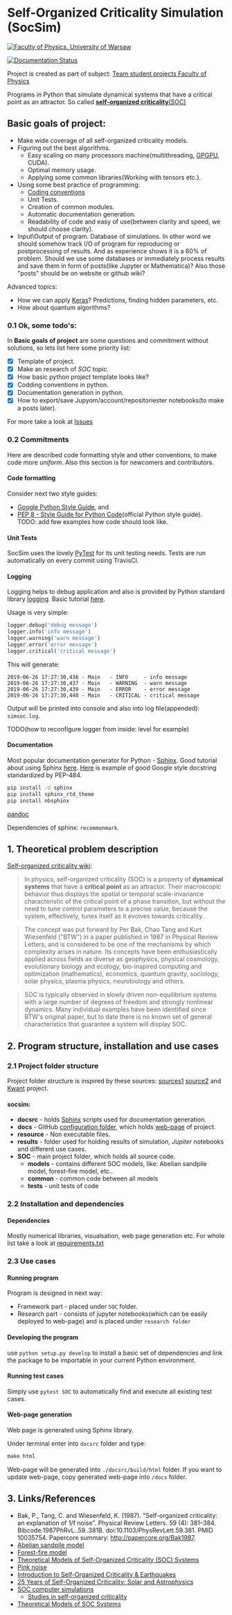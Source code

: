 # Self-Organized Criticality Simulation (SocSim)

[![Faculty of Physics. University of Warsaw](https://www.fuw.edu.pl/tl_files/downloads/logo_18/FUW_znak-poziomy-EN.png)](https://www.fuw.edu.pl/)

[![Documentation Status](https://readthedocs.org/projects/socsim/badge/?version=latest)](https://socsim.readthedocs.io/en/latest/?badge=latest)

Project is created as part of subject: [Team student projects Faculty of Physics](https://sites.google.com/a/uw.edu.pl/zps/)

Programs in Python that simulate dynamical systems that have a critical point as an attractor. So called [__self-organized criticality__(SOC)](https://en.wikipedia.org/wiki/Self-organized_criticality)

## Basic goals of project:

+ Make wide coverage of all self-organized criticality models.
+ Figuring out the best algorithms. 
   + Easy scaling on many processors machine(multithreading, [GPGPU](https://en.wikipedia.org/wiki/General-purpose_computing_on_graphics_processing_units), CUDA). 
   + Optimal memory usage.
   + Applying some common libraries(Working with tensors etc.).
+ Using some best practice of programming:
   + [Coding conventions](https://en.wikipedia.org/wiki/Coding_conventions)
   + Unit Tests.
   + Creation of common modules.
   + Automatic documentation generation.
   + Readability of code and easy of use(between clarity and speed, we should choose clarity).
+ Input\Output of program. Database of simulations. In other word we should somehow track I/O of program for reproducing or postprocessing of results. And as experience shows it is a 60% of problem. Should we use some databases or immediately process results and save them in form of posts(like Jupyter or Mathematica)? Also those "posts" should be on website or github wiki?    
 
Advanced topics: 
+ How we can apply [Keras](https://github.com/keras-team/keras)? Predictions, finding hidden parameters, etc.
+ How about quantum algorithms?


### 0.1 Ok, some todo's:

In __Basic goals of project__ are some questions and commitment without solutions, so lets list here some priority list:

+ [x] Template of project.
+ [x] Make an research of _SOC_ topic.
+ [x] How basic python project template looks like?
+ [x] Codding conventions in python.
+ [x] Documentation generation in python.
+ [x] How to export/save Jupyom/account/repositoriester notebooks(to make a posts later).

For more take a look at [Issues](https://github.com/SocSIM/SocSIM/issues)

### 0.2 Commitments

Here are described code formatting style and other conventions, to make code more _uniform_. Also this section is for newcomers and contributors.

#### Code formatting

Consider next two style guides:

+ [Google Python Style Guide](https://github.com/google/styleguide/blob/gh-pages/pyguide.md), and
+ [PEP 8 - Style Guide for Python Code](https://www.python.org/dev/peps/pep-0008/)(official Python style guide).      
 TODO: add few examples how code should look like.
 
#### Unit Tests

SocSim uses the lovely [PyTest](https://docs.pytest.org/en/latest/) for its unit testing needs. Tests are run automatically on every commit using TravisCI.

#### Logging

Logging helps to debug application and also is provided by Python standard library
[logging](https://docs.python.org/3.9/library/logging.html). Basic tutorial [here](https://docs.python.org/3.9/howto/logging.html#logging-basic-tutorial).

Usage is very simple:

```python
logger.debug('debug message')
logger.info('info message')
logger.warning('warn message')
logger.error('error message')
logger.critical('critical message')
```

This will generate:

```
2019-06-26 17:27:30,436 - Main   - INFO     - info message
2019-06-26 17:27:30,437 - Main   - WARNING  - warn message
2019-06-26 17:27:30,439 - Main   - ERROR    - error message
2019-06-26 17:27:30,440 - Main   - CRITICAL - critical message
```

Output will be printed into console and also into log file(appended): `simsoc.log`.

TODO(how to reconfigure logger from inside: level for example)
 
#### Documentation

Most popular documentation generator for Python - [Sphinx](http://www.sphinx-doc.org/en/master/). Good tutorial about using Sphinx [here](https://sphinx-tutorial.readthedocs.io/). [Here](https://sphinxcontrib-napoleon.readthedocs.io/en/latest/example_google.html) is example of good Google style docstring standardized by PEP-484.

```bash
pip install -U sphinx
pip install sphinx_rtd_theme
pip install nbsphinx
```
[pandoc](https://pandoc.org/installing.html)

Dependencies of sphinx: `recommonmark`.

## 1. Theoretical problem description

[Self-organized criticality wiki](https://en.wikipedia.org/wiki/Self-organized_criticality):   
> In physics, self-organized criticality (SOC) is a property of __dynamical systems__ that have a __critical point__ as an attractor. Their macroscopic behavior thus displays the spatial or temporal scale-invariance characteristic of the critical point of a phase transition, but without the need to tune control parameters to a precise value, because the system, effectively, tunes itself as it evolves towards criticality.

> The concept was put forward by Per Bak, Chao Tang and Kurt Wiesenfeld ("BTW") in a paper published in 1987 in Physical Review Letters, and is considered to be one of the mechanisms by which complexity arises in nature. Its concepts have been enthusiastically applied across fields as diverse as geophysics, physical cosmology, evolutionary biology and ecology, bio-inspired computing and optimization (mathematics), economics, quantum gravity, sociology, solar physics, plasma physics, neurobiology and others.

> SOC is typically observed in slowly driven non-equilibrium systems with a large number of degrees of freedom and strongly nonlinear dynamics. Many individual examples have been identified since BTW's original paper, but to date there is no known set of general characteristics that guarantee a system will display SOC.

## 2. Program structure, installation and use cases

### 2.1 Project folder structure

Project folder structure is inspired by these sources:
[sources1](https://stackoverflow.com/questions/193161/what-is-the-best-project-structure-for-a-python-application)
[source2](https://dev.to/codemouse92/dead-simple-python-project-structure-and-imports-38c6) and [Kwant](https://kwant-project.org/) project.

#### socsim:  

+ __docsrc__ - holds [Sphinx](http://www.sphinx-doc.org/en/master/) scripts used for documentation generation.
+ __docs__ - GitHub [configuration folder](https://help.github.com/en/articles/configuring-a-publishing-source-for-github-pages), which holds [web-page](https://okmechak.github.io/socsim/) of project.
+ __resource__ - Non executable files.
+ __results__ - folder used for holding results of simulation, _Jupiter_ notebooks and different use cases.
+ __SOC__ - main project folder, which holds all source code.
   + __models__ - contains different SOC models, like: Abelian sandpile model, forest-fire model, etc..
   + __common__ - common code between all models
   + __tests__ - unit tests of code


### 2.2 Installation and dependencies

#### Dependencies

Mostly numerical libraries, visualsation, web page generation etc.
For whole list take a look at [requirements.txt](requirements.txt)


### 2.3 Use cases

#### Running program

Program is designed in next way: 

+ Framework part - placed under `SOC` folder.
+ Research part - consists of jupyter notebooks(which can be easily deployed to web-page) and is placed under `research folder`

#### Developing the program

use `python setup.py develop` to install a basic set of dependencies and link the package to be importable in your current Python environment.

#### Running test cases

Simply use `pytest SOC` to automatically find and execute all existing test cases.

#### Web-page generation

Web page is generated using Sphinx library.

Under terminal enter into `docsrc` folder and type:
```cmd
make html
```
Web-page will be generated into `./docsrc/build/html` folder.
If you want to update web-page, copy generated web-page into `/docs` folder.

## 3. Links/References

+  Bak, P., Tang, C. and Wiesenfeld, K. (1987). "Self-organized criticality: an explanation of 1/f noise". Physical Review Letters. 59 (4): 381–384. Bibcode:1987PhRvL..59..381B. doi:10.1103/PhysRevLett.59.381. PMID 10035754. Papercore summary: http://papercore.org/Bak1987.   
+ [Abelian sandpile model](https://en.wikipedia.org/wiki/Abelian_sandpile_model)   
+ [Forest-fire model](https://en.wikipedia.org/wiki/Forest-fire_model)   
+ [Theoretical Models of Self-Organized Criticality (SOC) Systems](https://arxiv.org/abs/1204.5119)   
+ [Pink noise](https://en.wikipedia.org/wiki/Pink_noise)   
+ [Introduction to Self-Organized Criticality & Earthquakes](http://www2.econ.iastate.edu/classes/econ308/tesfatsion/SandpileCA.Winslow97.htm)   
+ [25 Years of Self-Organized Criticality: Solar and Astrophysics](https://arxiv.org/pdf/1403.6528.pdf)
+ [SOC computer simulations](https://arxiv.org/abs/1301.2918)
  + [Studies in self-organized criticality](http://wwwf.imperial.ac.uk/~pruess/publications/thesis_final/thesis_book.pdf)
+ [Theoretical Models of SOC Systems](https://arxiv.org/pdf/1204.5119.pdf)
